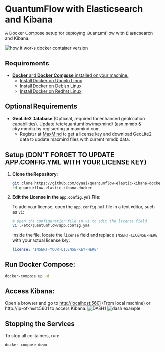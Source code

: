 # QuantumFlow with Elasticsearch and Kibana
A Docker Compose setup for deploying QuantumFlow with Elasticsearch and Kibana.

![how it works docker container version](https://github.com/user-attachments/assets/39079e14-6745-4135-9fc5-b1fb5dab825c)

## Requirements
- [**Docker** and **Docker Compose** installed on your machine.](https://docs.docker.com/engine/install/)
  - [Install Docker on Ubuntu Linux](https://docs.docker.com/engine/install/ubuntu/)
  - [Install Docker on Debian Linux](https://docs.docker.com/engine/install/debian/)
  - [Install Docker on Redhat Linux](https://docs.docker.com/engine/install/rhel/)

## Optional Requirements
- **GeoLite2 Database** (Optional, required for enhanced geolocation capabilities). Update /etc/quantumflow/maxmind/ (asn.mmdb & city.mmdb) by registering at maxmind.com.
  - Register at [MaxMind](https://www.maxmind.com) to get a license key and download GeoLite2 data to update maxmind files with current mmdb data.
  
## Setup **(DON'T FORGET TO UPDATE APP.CONFIG.YML WITH YOUR LICENSE KEY)**

1. **Clone the Repository**:
   ```bash
   git clone https://github.com/oyuai/quantumflow-elastic-kibana-docker.git
   cd quantumflow-elastic-kibana-docker
2. **Edit the License in the `app.config.yml` File**:

   To add your license, open the `app.config.yml` file in a text editor, such as `vi`:

   ```bash
   # Open the configuration file in vi to edit the license field
   vi ./etc/quantumflow/app.config.yml
   ```
   
   Inside the file, locate the `license` field and replace `INSERT-LICENSE-HERE` with your actual license key:
   ```yaml
   license: "INSERT-YOUR-LICENSE-KEY-HERE"
   ```
## Run Docker Compose:

```bash
docker-compose up -d
```


## Access Kibana:
Open a browser and go to [http://localhost:5601](http://localhost:5601) (From local machine) or http://ip-of-host:5601 to access Kibana.
![DASH1](https://github.com/user-attachments/assets/e3587823-1a2e-4839-976c-5214629ddc93)
![dash example](https://github.com/user-attachments/assets/9c26248f-13d1-4f80-82f6-d4feae1a954b)
## Stopping the Services
To stop all containers, run:

```bash
docker-compose down
